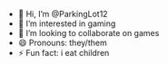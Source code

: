 - 👋 Hi, I’m @ParkingLot12
- 👀 I’m interested in gaming
- 💞️ I’m looking to collaborate on games
- 😄 Pronouns: they/them
- ⚡ Fun fact: i eat children
